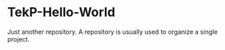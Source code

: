 # TekP-Hello-World
Just another repository.  A repository is usually used to organize a single project. 
